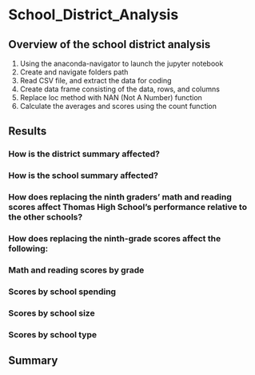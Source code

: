 # School_District_Analysis

## Overview of the school district analysis

  1.	Using the anaconda-navigator to launch the jupyter notebook
  2.	Create and navigate folders path
  3.	Read CSV file, and extract the data for coding
  4.	Create data frame consisting of the data, rows, and columns
  5.	Replace loc method with NAN (Not A Number) function
  6.	Calculate the averages and scores using the count function  

## Results
  
  ### How is the district summary affected?
  
  ### How is the school summary affected?
  
  ### How does replacing the ninth graders’ math and reading scores affect Thomas High School’s           performance relative to the other schools?
  
  ### How does replacing the ninth-grade scores affect the following:
  
  ### Math and reading scores by grade
    
  ### Scores by school spending
    
  ### Scores by school size
    
  ### Scores by school type

## Summary
